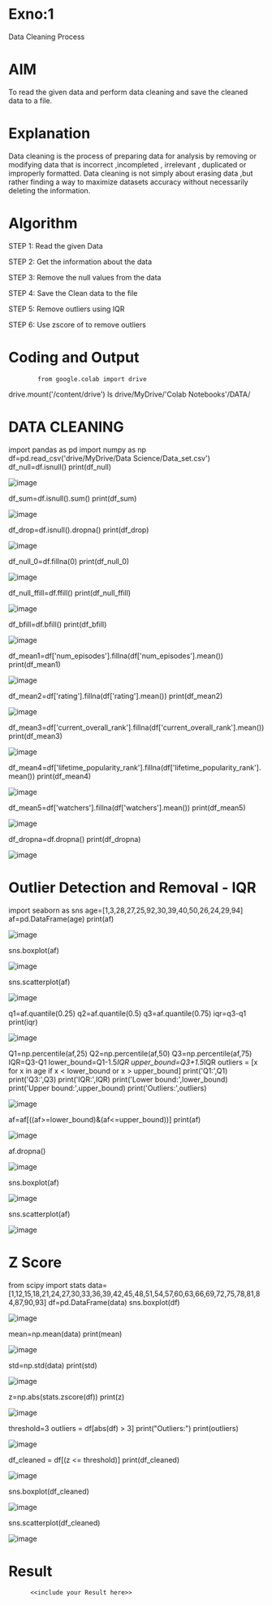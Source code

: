 # Exno:1
Data Cleaning Process

# AIM
To read the given data and perform data cleaning and save the cleaned data to a file.

# Explanation
Data cleaning is the process of preparing data for analysis by removing or modifying data that is incorrect ,incompleted , irrelevant , duplicated or improperly formatted. Data cleaning is not simply about erasing data ,but rather finding a way to maximize datasets accuracy without necessarily deleting the information.

# Algorithm
STEP 1: Read the given Data

STEP 2: Get the information about the data

STEP 3: Remove the null values from the data

STEP 4: Save the Clean data to the file

STEP 5: Remove outliers using IQR

STEP 6: Use zscore of to remove outliers

# Coding and Output
            from google.colab import drive
drive.mount('/content/drive')
ls drive/MyDrive/'Colab Notebooks'/DATA/
# **DATA CLEANING**



import pandas as pd
import numpy as np
df=pd.read_csv('drive/MyDrive/Data Science/Data_set.csv')
df_null=df.isnull()
print(df_null)


![image](https://github.com/user-attachments/assets/6639e02d-1a26-473a-b6e8-43f80f0ee4c2)

df_sum=df.isnull().sum()
print(df_sum)


![image](https://github.com/user-attachments/assets/339ee462-081c-4ff2-a006-e61d94ea85fe)


df_drop=df.isnull().dropna()
print(df_drop)


![image](https://github.com/user-attachments/assets/8329f151-fd82-47db-bad2-ad29a877c649)


df_null_0=df.fillna(0)
print(df_null_0)


![image](https://github.com/user-attachments/assets/7c001703-1ae9-4c2a-bb01-c3eea8fbc578)


df_null_ffill=df.ffill()
print(df_null_ffill)


![image](https://github.com/user-attachments/assets/aa04f84e-4476-49ef-b9d4-bb916ae6457d)


df_bfill=df.bfill()
print(df_bfill)


![image](https://github.com/user-attachments/assets/63e67880-2994-448a-802b-f8a8893bad85)


df_mean1=df['num_episodes'].fillna(df['num_episodes'].mean())
print(df_mean1)


![image](https://github.com/user-attachments/assets/9222eb0e-41df-464d-95bf-fcfe51a77b5c)


df_mean2=df['rating'].fillna(df['rating'].mean())
print(df_mean2)


![image](https://github.com/user-attachments/assets/2af1cfb9-0f25-4ecd-9dea-d5a104eff884)


df_mean3=df['current_overall_rank'].fillna(df['current_overall_rank'].mean())
print(df_mean3)


![image](https://github.com/user-attachments/assets/5bf37785-69c5-4f65-936c-61a560cda75c)


df_mean4=df['lifetime_popularity_rank'].fillna(df['lifetime_popularity_rank'].mean())
print(df_mean4)


![image](https://github.com/user-attachments/assets/ee246d32-ffa6-4510-9d95-844acc305838)


df_mean5=df['watchers'].fillna(df['watchers'].mean())
print(df_mean5)

![image](https://github.com/user-attachments/assets/b910f32b-7dc9-4d38-82e0-1f3dd8a1667d)

df_dropna=df.dropna()
print(df_dropna)

![image](https://github.com/user-attachments/assets/5869d464-356a-43e2-bb29-57127ae62d01)

# **Outlier Detection and Removal - IQR**

import seaborn as sns
age=[1,3,28,27,25,92,30,39,40,50,26,24,29,94]
af=pd.DataFrame(age)
print(af)

![image](https://github.com/user-attachments/assets/8c3d49b2-b69e-4cb5-bca0-ca41e7e08195)

sns.boxplot(af)

![image](https://github.com/user-attachments/assets/c9d72145-a3eb-4383-943b-d6396abc0ff0)

sns.scatterplot(af)

![image](https://github.com/user-attachments/assets/4c132361-22a2-4563-a398-e29c5b5980b3)


q1=af.quantile(0.25)
q2=af.quantile(0.5)
q3=af.quantile(0.75)
iqr=q3-q1
print(iqr)


![image](https://github.com/user-attachments/assets/d4d6477e-2b28-4d37-9059-17bf0ea9e343)

Q1=np.percentile(af,25)
Q2=np.percentile(af,50)
Q3=np.percentile(af,75)
IQR=Q3-Q1
lower_bound=Q1-1.5*IQR
upper_bound=Q3+1.5*IQR
outliers = [x for x in age if x < lower_bound or x > upper_bound]
print('Q1:',Q1)
print('Q3:',Q3)
print('IQR:',IQR)
print('Lower bound:',lower_bound)
print('Upper bound:',upper_bound)
print('Outliers:',outliers)

![image](https://github.com/user-attachments/assets/46e5c130-5d98-4db0-9efa-c238b4059f02)

af=af[((af>=lower_bound)&(af<=upper_bound))]
print(af)

![image](https://github.com/user-attachments/assets/d5de8edd-adb1-4ed7-97d4-574a0835eeb1)

af.dropna()

![image](https://github.com/user-attachments/assets/8a759f2e-9316-4b49-89af-1e3045af3f01)

sns.boxplot(af)

![image](https://github.com/user-attachments/assets/f5963d3f-68f8-4b05-aaf4-285e649446b0)

sns.scatterplot(af)

![image](https://github.com/user-attachments/assets/795388f5-b9cd-4378-a414-e112e27a8bf9)

# **Z Score**
from scipy import stats
data=[1,12,15,18,21,24,27,30,33,36,39,42,45,48,51,54,57,60,63,66,69,72,75,78,81,84,87,90,93]
df=pd.DataFrame(data)
sns.boxplot(df)


![image](https://github.com/user-attachments/assets/a68735c9-a775-48db-b5d5-4141969d8c88)

mean=np.mean(data)
print(mean)


![image](https://github.com/user-attachments/assets/067a4a1c-620c-42fb-8691-0dbe5d3d8b9a)

std=np.std(data)
print(std)


![image](https://github.com/user-attachments/assets/169a60ef-e078-4c05-8fea-6a74db066ae1)

z=np.abs(stats.zscore(df))
print(z)


![image](https://github.com/user-attachments/assets/8c166683-4727-4303-830e-fa612cf455f2)

threshold=3
outliers = df[abs(df) > 3]
print("Outliers:")
print(outliers)

![image](https://github.com/user-attachments/assets/3ea51a4b-6bdc-47fd-a80c-33a6517005a3)


df_cleaned = df[(z <= threshold)]
print(df_cleaned)

![image](https://github.com/user-attachments/assets/cd47b3fb-1d18-4e05-a542-a4dd3843e185)

sns.boxplot(df_cleaned)

![image](https://github.com/user-attachments/assets/549a6177-8b7e-4f6f-9c13-750ae6f62b41)

sns.scatterplot(df_cleaned)

![image](https://github.com/user-attachments/assets/d1f86de0-ad92-4412-ac9b-4b95e0100eba)

# Result
          <<include your Result here>>

